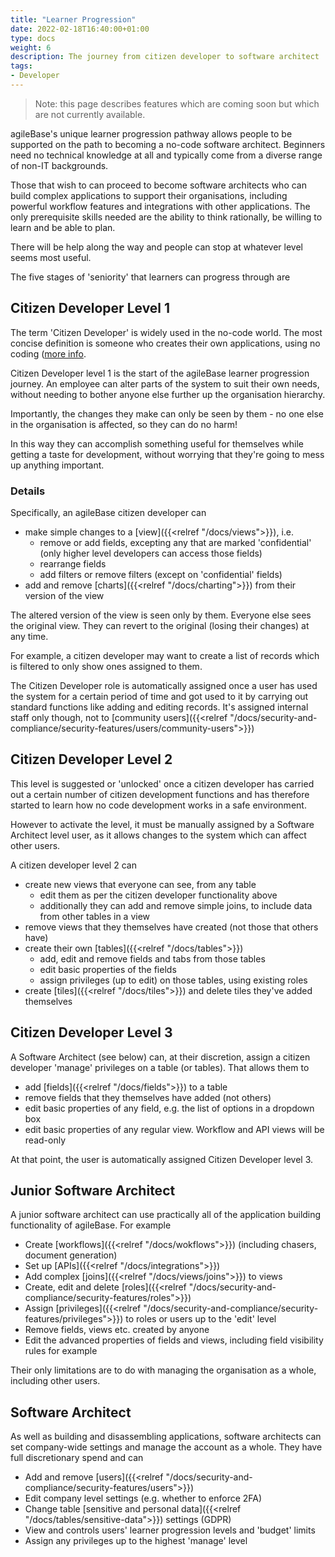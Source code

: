 ```yaml
---
title: "Learner Progression"
date: 2022-02-18T16:40:00+01:00
type: docs
weight: 6
description: The journey from citizen developer to software architect
tags:
- Developer
---
```

> Note: this page describes features which are coming soon but which are not currently available.

agileBase's unique learner progression pathway allows people to be supported on the path to becoming a no-code software architect. Beginners need no technical knowledge at all and typically come from a diverse range of non-IT backgrounds.

Those that wish to can proceed to become software architects who can build complex applications to support their organisations, including powerful workflow features and integrations with other applications. The only prerequisite skills needed are the ability to think rationally, be willing to learn and be able to plan.

There will be help along the way and people can stop at whatever level seems most useful.

The five stages of 'seniority' that learners can progress through are

## Citizen Developer Level 1
The term 'Citizen Developer' is widely used in the no-code world. The most concise definition is someone who creates their own applications, using no coding ([more info](https://research.aimultiple.com/citizen-developer/).

Citizen Developer level 1 is the start of the agileBase learner progression journey. An employee can alter parts of the system to suit their own needs, without needing to bother anyone else further up the organisation hierarchy.

Importantly, the changes they make can only be seen by them - no one else in the organisation is affected, so they can do no harm!

In this way they can accomplish something useful for themselves while getting a taste for development, without worrying that they're going to mess up anything important.

### Details
Specifically, an agileBase citizen developer can
* make simple changes to a [view]({{<relref "/docs/views">}}), i.e.
	- remove or add fields, excepting any that are marked 'confidential' (only higher level developers can access those fields)
	- rearrange fields
	- add filters or remove filters (except on 'confidential' fields)
* add and remove [charts]({{<relref "/docs/charting">}}) from their version of the view

The altered version of the view is seen only by them. Everyone else sees the original view. They can revert to the original (losing their changes) at any time.

For example, a citizen developer may want to create a list of records which is filtered to only show ones assigned to them.

The Citizen Developer role is automatically assigned once a user has used the system for a certain period of time and got used to it by carrying out standard functions like adding and editing records. It's assigned internal staff only though, not to [community users]({{<relref "/docs/security-and-compliance/security-features/users/community-users">}})

## Citizen Developer Level 2
This level is suggested or 'unlocked' once a citizen developer has carried out a certain number of citizen development functions and has therefore started to learn how no code development works in a safe environment.

However to activate the level, it must be manually assigned by a Software Architect level user, as it allows changes to the system which can affect other users.

A citizen developer level 2 can
* create new views that everyone can see, from any table
	- edit them as per the citizen developer functionality above
	- additionally they can add and remove simple joins, to include data from other tables in a view
* remove views that they themselves have created (not those that others have)
* create their own [tables]({{<relref "/docs/tables">}})
	- add, edit and remove fields and tabs from those tables
	- edit basic properties of the fields
	- assign privileges (up to edit) on those tables, using existing roles
* create [tiles]({{<relref "/docs/tiles">}}) and delete tiles they've added themselves

## Citizen Developer Level 3
A Software Architect (see below) can, at their discretion, assign a citizen developer 'manage' privileges on a table (or tables). That allows them to
* add [fields]({{<relref "/docs/fields">}}) to a table
* remove fields that they themselves have added (not others)
* edit basic properties of any field, e.g. the list of options in a dropdown box
* edit basic properties of any regular view. Workflow and API views will be read-only

At that point, the user is automatically assigned Citizen Developer level 3.

## Junior Software Architect
A junior software architect can use practically all of the application building functionality of agileBase. For example
* Create [workflows]({{<relref "/docs/wokflows">}}) (including chasers, document generation)
* Set up [APIs]({{<relref "/docs/integrations">}})
* Add complex [joins]({{<relref "/docs/views/joins">}}) to views
* Create, edit and delete [roles]({{<relref "/docs/security-and-compliance/security-features/roles">}})
* Assign [privileges]({{<relref "/docs/security-and-compliance/security-features/privileges">}}) to roles or users up to the 'edit' level
* Remove fields, views etc. created by anyone
* Edit the advanced properties of fields and views, including field visibility rules for example

Their only limitations are to do with managing the organisation as a whole, including other users.

## Software Architect
As well as building and disassembling applications, software architects can set company-wide settings and manage the account as a whole. They have full discretionary spend and can 
* Add and remove [users]({{<relref "/docs/security-and-compliance/security-features/users">}})
* Edit company level settings (e.g. whether to enforce 2FA)
* Change table [sensitive and personal data]({{<relref "/docs/tables/sensitive-data">}}) settings (GDPR)
* View and controls users' learner progression levels and 'budget' limits
* Assign any privileges up to the highest 'manage' level




